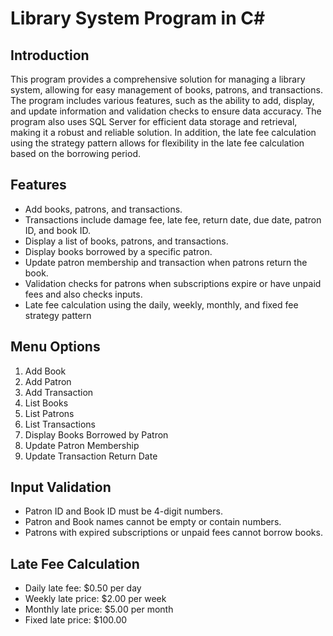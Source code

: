 # Library System Program in C#

## Introduction
This program provides a comprehensive solution for managing a library system, allowing for easy management of books, patrons, and transactions. 
The program includes various features, such as the ability to add, display, and update information and validation checks to ensure data accuracy. 
The program also uses SQL Server for efficient data storage and retrieval, making it a robust and reliable solution. 
In addition, the late fee calculation using the strategy pattern allows for flexibility in the late fee calculation based on the borrowing period.

## Features

- Add books, patrons, and transactions.
- Transactions include damage fee, late fee, return date, due date, patron ID, and book ID.
- Display a list of books, patrons, and transactions.
- Display books borrowed by a specific patron.
- Update patron membership and transaction when patrons return the book.
- Validation checks for patrons when subscriptions expire or have unpaid fees and also checks inputs.
- Late fee calculation using the daily, weekly, monthly, and fixed fee strategy pattern

## Menu Options
1. Add Book
2. Add Patron
3. Add Transaction
4. List Books
5. List Patrons
6. List Transactions
7. Display Books Borrowed by Patron
8. Update Patron Membership
9. Update Transaction Return Date

## Input Validation
- Patron ID and Book ID must be 4-digit numbers.
- Patron and Book names cannot be empty or contain numbers.
- Patrons with expired subscriptions or unpaid fees cannot borrow books.
## Late Fee Calculation
- Daily late fee: $0.50 per day
- Weekly late price: $2.00 per week
- Monthly late price: $5.00 per month
- Fixed late price: $100.00
